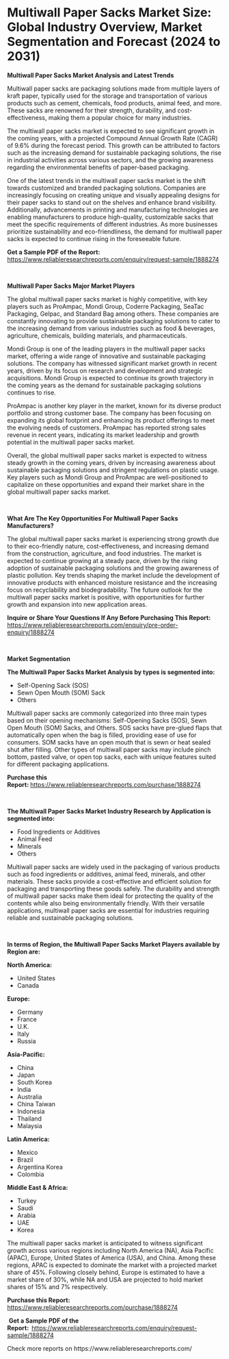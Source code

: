 <p><h1>Multiwall Paper Sacks Market Size: Global Industry Overview, Market Segmentation and Forecast (2024 to 2031)</h1></p><p><strong>Multiwall Paper Sacks Market Analysis and Latest Trends</strong></p>
<p><p>Multiwall paper sacks are packaging solutions made from multiple layers of kraft paper, typically used for the storage and transportation of various products such as cement, chemicals, food products, animal feed, and more. These sacks are renowned for their strength, durability, and cost-effectiveness, making them a popular choice for many industries.</p><p>The multiwall paper sacks market is expected to see significant growth in the coming years, with a projected Compound Annual Growth Rate (CAGR) of 9.6% during the forecast period. This growth can be attributed to factors such as the increasing demand for sustainable packaging solutions, the rise in industrial activities across various sectors, and the growing awareness regarding the environmental benefits of paper-based packaging.</p><p>One of the latest trends in the multiwall paper sacks market is the shift towards customized and branded packaging solutions. Companies are increasingly focusing on creating unique and visually appealing designs for their paper sacks to stand out on the shelves and enhance brand visibility. Additionally, advancements in printing and manufacturing technologies are enabling manufacturers to produce high-quality, customizable sacks that meet the specific requirements of different industries. As more businesses prioritize sustainability and eco-friendliness, the demand for multiwall paper sacks is expected to continue rising in the foreseeable future.</p></p>
<p><strong>Get a Sample PDF of the Report:&nbsp;</strong> <a href="https://www.reliableresearchreports.com/enquiry/request-sample/1888274">https://www.reliableresearchreports.com/enquiry/request-sample/1888274</a></p>
<p>&nbsp;</p>
<p><strong>Multiwall Paper Sacks Major Market Players</strong></p>
<p><p>The global multiwall paper sacks market is highly competitive, with key players such as ProAmpac, Mondi Group, Coderre Packaging, SeaTac Packaging, Gelpac, and Standard Bag among others. These companies are constantly innovating to provide sustainable packaging solutions to cater to the increasing demand from various industries such as food & beverages, agriculture, chemicals, building materials, and pharmaceuticals.</p><p>Mondi Group is one of the leading players in the multiwall paper sacks market, offering a wide range of innovative and sustainable packaging solutions. The company has witnessed significant market growth in recent years, driven by its focus on research and development and strategic acquisitions. Mondi Group is expected to continue its growth trajectory in the coming years as the demand for sustainable packaging solutions continues to rise.</p><p>ProAmpac is another key player in the market, known for its diverse product portfolio and strong customer base. The company has been focusing on expanding its global footprint and enhancing its product offerings to meet the evolving needs of customers. ProAmpac has reported strong sales revenue in recent years, indicating its market leadership and growth potential in the multiwall paper sacks market.</p><p>Overall, the global multiwall paper sacks market is expected to witness steady growth in the coming years, driven by increasing awareness about sustainable packaging solutions and stringent regulations on plastic usage. Key players such as Mondi Group and ProAmpac are well-positioned to capitalize on these opportunities and expand their market share in the global multiwall paper sacks market.</p></p>
<p>&nbsp;</p>
<p><strong>What Are The Key Opportunities For Multiwall Paper Sacks Manufacturers?</strong></p>
<p><p>The global multiwall paper sacks market is experiencing strong growth due to their eco-friendly nature, cost-effectiveness, and increasing demand from the construction, agriculture, and food industries. The market is expected to continue growing at a steady pace, driven by the rising adoption of sustainable packaging solutions and the growing awareness of plastic pollution. Key trends shaping the market include the development of innovative products with enhanced moisture resistance and the increasing focus on recyclability and biodegradability. The future outlook for the multiwall paper sacks market is positive, with opportunities for further growth and expansion into new application areas.</p></p>
<p><strong>Inquire or Share Your Questions If Any Before Purchasing This Report:</strong> <a href="https://www.reliableresearchreports.com/enquiry/pre-order-enquiry/1888274">https://www.reliableresearchreports.com/enquiry/pre-order-enquiry/1888274</a></p>
<p>&nbsp;</p>
<p><strong>Market Segmentation</strong></p>
<p><strong>The Multiwall Paper Sacks Market Analysis by types is segmented into:</strong></p>
<p><ul><li>Self-Opening Sack (SOS)</li><li>Sewn Open Mouth (SOM) Sack</li><li>Others</li></ul></p>
<p><p>Multiwall paper sacks are commonly categorized into three main types based on their opening mechanisms: Self-Opening Sacks (SOS), Sewn Open Mouth (SOM) Sacks, and Others. SOS sacks have pre-glued flaps that automatically open when the bag is filled, providing ease of use for consumers. SOM sacks have an open mouth that is sewn or heat sealed shut after filling. Other types of multiwall paper sacks may include pinch bottom, pasted valve, or open top sacks, each with unique features suited for different packaging applications.</p></p>
<p><strong>Purchase this Report:&nbsp;</strong><a href="https://www.reliableresearchreports.com/purchase/1888274">https://www.reliableresearchreports.com/purchase/1888274</a></p>
<p>&nbsp;</p>
<p><strong>The Multiwall Paper Sacks Market Industry Research by Application is segmented into:</strong></p>
<p><ul><li>Food Ingredients or Additives</li><li>Animal Feed</li><li>Minerals</li><li>Others</li></ul></p>
<p><p>Multiwall paper sacks are widely used in the packaging of various products such as food ingredients or additives, animal feed, minerals, and other materials. These sacks provide a cost-effective and efficient solution for packaging and transporting these goods safely. The durability and strength of multiwall paper sacks make them ideal for protecting the quality of the contents while also being environmentally friendly. With their versatile applications, multiwall paper sacks are essential for industries requiring reliable and sustainable packaging solutions.</p></p>
<p>&nbsp;</p>
<p><strong>In terms of Region, the Multiwall Paper Sacks Market Players available by Region are:</strong></p>
<p>
    <p> <strong> North America: </strong>
        <ul>
            <li>United States</li>
            <li>Canada</li>
        </ul>
        </p> 
    <p> <strong> Europe: </strong>
        <ul>
            <li>Germany</li>
            <li>France</li>
            <li>U.K.</li>
            <li>Italy</li>
            <li>Russia</li>
        </ul>
        </p> 
    <p> <strong> Asia-Pacific: </strong>
        <ul>
            <li>China</li>
            <li>Japan</li>
            <li>South Korea</li>
            <li>India</li>
            <li>Australia</li>
            <li>China Taiwan</li>
            <li>Indonesia</li>
            <li>Thailand</li>
            <li>Malaysia</li>
        </ul>
        </p> 
    <p> <strong> Latin America: </strong>
        <ul>
            <li>Mexico</li>
            <li>Brazil</li>
            <li>Argentina Korea</li>
            <li>Colombia</li>
        </ul>
        </p> 
    <p> <strong> Middle East & Africa: </strong>
        <ul>
            <li>Turkey</li>
            <li>Saudi</li>
            <li>Arabia</li>
            <li>UAE</li>
            <li>Korea</li>
        </ul>
    </p>
    </p>
<p><p>The multiwall paper sacks market is anticipated to witness significant growth across various regions including North America (NA), Asia Pacific (APAC), Europe, United States of America (USA), and China. Among these regions, APAC is expected to dominate the market with a projected market share of 45%. Following closely behind, Europe is estimated to have a market share of 30%, while NA and USA are projected to hold market shares of 15% and 7% respectively.</p></p>
<p><strong>Purchase this Report: </strong><a href="https://www.reliableresearchreports.com/purchase/1888274">https://www.reliableresearchreports.com/purchase/1888274</a></p>
<p>&nbsp;<strong>Get a Sample PDF of the Report:&nbsp;&nbsp;</strong><a href="https://www.reliableresearchreports.com/enquiry/request-sample/1888274">https://www.reliableresearchreports.com/enquiry/request-sample/1888274</a></p>
<p><strong></strong></p>
<p>Check more reports on https://www.reliableresearchreports.com/</p>